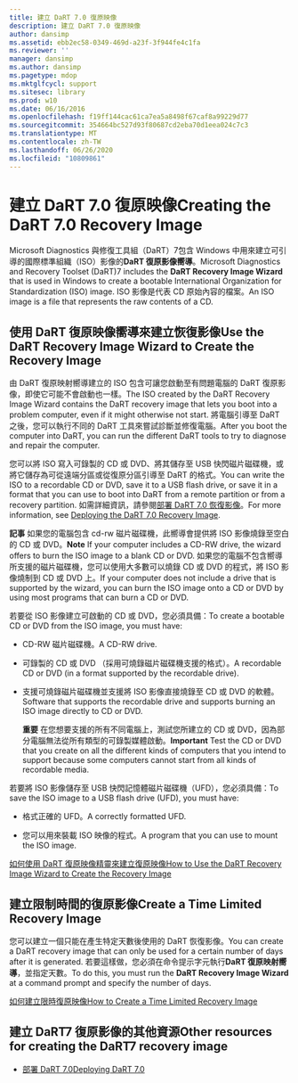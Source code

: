 ```yaml
---
title: 建立 DaRT 7.0 復原映像
description: 建立 DaRT 7.0 復原映像
author: dansimp
ms.assetid: ebb2ec58-0349-469d-a23f-3f944fe4c1fa
ms.reviewer: ''
manager: dansimp
ms.author: dansimp
ms.pagetype: mdop
ms.mktglfcycl: support
ms.sitesec: library
ms.prod: w10
ms.date: 06/16/2016
ms.openlocfilehash: f19ff144cac61ca7ea5a8498f67caf8a99229d77
ms.sourcegitcommit: 354664bc527d93f80687cd2eba70d1eea024c7c3
ms.translationtype: MT
ms.contentlocale: zh-TW
ms.lasthandoff: 06/26/2020
ms.locfileid: "10809861"
---
```

# <span data-ttu-id="ac753-103">建立 DaRT 7.0 復原映像</span><span class="sxs-lookup"><span data-stu-id="ac753-103">Creating the DaRT 7.0 Recovery Image</span></span>


<span data-ttu-id="ac753-104">Microsoft Diagnostics 與修復工具組（DaRT）7包含 Windows 中用來建立可引導的國際標準組織（ISO）影像的**DaRT 復原影像嚮導**。</span><span class="sxs-lookup"><span data-stu-id="ac753-104">Microsoft Diagnostics and Recovery Toolset (DaRT)7 includes the **DaRT Recovery Image Wizard** that is used in Windows to create a bootable International Organization for Standardization (ISO) image.</span></span> <span data-ttu-id="ac753-105">ISO 影像是代表 CD 原始內容的檔案。</span><span class="sxs-lookup"><span data-stu-id="ac753-105">An ISO image is a file that represents the raw contents of a CD.</span></span>

## <span data-ttu-id="ac753-106">使用 DaRT 復原映像嚮導來建立恢復影像</span><span class="sxs-lookup"><span data-stu-id="ac753-106">Use the DaRT Recovery Image Wizard to Create the Recovery Image</span></span>


<span data-ttu-id="ac753-107">由 DaRT 復原映射嚮導建立的 ISO 包含可讓您啟動至有問題電腦的 DaRT 復原影像，即使它可能不會啟動也一樣。</span><span class="sxs-lookup"><span data-stu-id="ac753-107">The ISO created by the DaRT Recovery Image Wizard contains the DaRT recovery image that lets you boot into a problem computer, even if it might otherwise not start.</span></span> <span data-ttu-id="ac753-108">將電腦引導至 DaRT 之後，您可以執行不同的 DaRT 工具來嘗試診斷並修復電腦。</span><span class="sxs-lookup"><span data-stu-id="ac753-108">After you boot the computer into DaRT, you can run the different DaRT tools to try to diagnose and repair the computer.</span></span>

<span data-ttu-id="ac753-109">您可以將 ISO 寫入可錄製的 CD 或 DVD、將其儲存至 USB 快閃磁片磁碟機，或將它儲存為可從遠端分區或從復原分區引導至 DaRT 的格式。</span><span class="sxs-lookup"><span data-stu-id="ac753-109">You can write the ISO to a recordable CD or DVD, save it to a USB flash drive, or save it in a format that you can use to boot into DaRT from a remote partition or from a recovery partition.</span></span> <span data-ttu-id="ac753-110">如需詳細資訊，請參閱[部署 DaRT 7.0 恢復影像](deploying-the-dart-70-recovery-image-dart-7.md)。</span><span class="sxs-lookup"><span data-stu-id="ac753-110">For more information, see [Deploying the DaRT 7.0 Recovery Image](deploying-the-dart-70-recovery-image-dart-7.md).</span></span>

<span data-ttu-id="ac753-111">**記事** 如果您的電腦包含 cd-rw 磁片磁碟機，此嚮導會提供將 ISO 影像燒錄至空白的 CD 或 DVD。</span><span class="sxs-lookup"><span data-stu-id="ac753-111">**Note** If your computer includes a CD-RW drive, the wizard offers to burn the ISO image to a blank CD or DVD.</span></span> <span data-ttu-id="ac753-112">如果您的電腦不包含嚮導所支援的磁片磁碟機，您可以使用大多數可以燒錄 CD 或 DVD 的程式，將 ISO 影像燒制到 CD 或 DVD 上。</span><span class="sxs-lookup"><span data-stu-id="ac753-112">If your computer does not include a drive that is supported by the wizard, you can burn the ISO image onto a CD or DVD by using most programs that can burn a CD or DVD.</span></span>

 

<span data-ttu-id="ac753-113">若要從 ISO 影像建立可啟動的 CD 或 DVD，您必須具備：</span><span class="sxs-lookup"><span data-stu-id="ac753-113">To create a bootable CD or DVD from the ISO image, you must have:</span></span>

-   <span data-ttu-id="ac753-114">CD-RW 磁片磁碟機。</span><span class="sxs-lookup"><span data-stu-id="ac753-114">A CD-RW drive.</span></span>

-   <span data-ttu-id="ac753-115">可錄製的 CD 或 DVD （採用可燒錄磁片磁碟機支援的格式）。</span><span class="sxs-lookup"><span data-stu-id="ac753-115">A recordable CD or DVD (in a format supported by the recordable drive).</span></span>

-   <span data-ttu-id="ac753-116">支援可燒錄磁片磁碟機並支援將 ISO 影像直接燒錄至 CD 或 DVD 的軟體。</span><span class="sxs-lookup"><span data-stu-id="ac753-116">Software that supports the recordable drive and supports burning an ISO image directly to CD or DVD.</span></span>

    <span data-ttu-id="ac753-117">**重要** 在您想要支援的所有不同電腦上，測試您所建立的 CD 或 DVD，因為部分電腦無法從所有類型的可錄製媒體啟動。</span><span class="sxs-lookup"><span data-stu-id="ac753-117">**Important** Test the CD or DVD that you create on all the different kinds of computers that you intend to support because some computers cannot start from all kinds of recordable media.</span></span>

     

<span data-ttu-id="ac753-118">若要將 ISO 影像儲存至 USB 快閃記憶體磁片磁碟機（UFD），您必須具備：</span><span class="sxs-lookup"><span data-stu-id="ac753-118">To save the ISO image to a USB flash drive (UFD), you must have:</span></span>

-   <span data-ttu-id="ac753-119">格式正確的 UFD。</span><span class="sxs-lookup"><span data-stu-id="ac753-119">A correctly formatted UFD.</span></span>

-   <span data-ttu-id="ac753-120">您可以用來裝載 ISO 映像的程式。</span><span class="sxs-lookup"><span data-stu-id="ac753-120">A program that you can use to mount the ISO image.</span></span>

[<span data-ttu-id="ac753-121">如何使用 DaRT 復原映像精靈來建立復原映像</span><span class="sxs-lookup"><span data-stu-id="ac753-121">How to Use the DaRT Recovery Image Wizard to Create the Recovery Image</span></span>](how-to-use-the-dart-recovery-image-wizard-to-create-the-recovery-image-dart-7.md)

## <span data-ttu-id="ac753-122">建立限制時間的復原影像</span><span class="sxs-lookup"><span data-stu-id="ac753-122">Create a Time Limited Recovery Image</span></span>


<span data-ttu-id="ac753-123">您可以建立一個只能在產生特定天數後使用的 DaRT 恢復影像。</span><span class="sxs-lookup"><span data-stu-id="ac753-123">You can create a DaRT recovery image that can only be used for a certain number of days after it is generated.</span></span> <span data-ttu-id="ac753-124">若要這樣做，您必須在命令提示字元執行**DaRT 復原映射嚮導**，並指定天數。</span><span class="sxs-lookup"><span data-stu-id="ac753-124">To do this, you must run the **DaRT Recovery Image Wizard** at a command prompt and specify the number of days.</span></span>

[<span data-ttu-id="ac753-125">如何建立限時復原映像</span><span class="sxs-lookup"><span data-stu-id="ac753-125">How to Create a Time Limited Recovery Image</span></span>](how-to-create-a-time-limited-recovery-image-dart-7.md)

## <span data-ttu-id="ac753-126">建立 DaRT7 復原影像的其他資源</span><span class="sxs-lookup"><span data-stu-id="ac753-126">Other resources for creating the DaRT7 recovery image</span></span>


-   [<span data-ttu-id="ac753-127">部署 DaRT 7.0</span><span class="sxs-lookup"><span data-stu-id="ac753-127">Deploying DaRT 7.0</span></span>](deploying-dart-70-new-ia.md)

 

 





